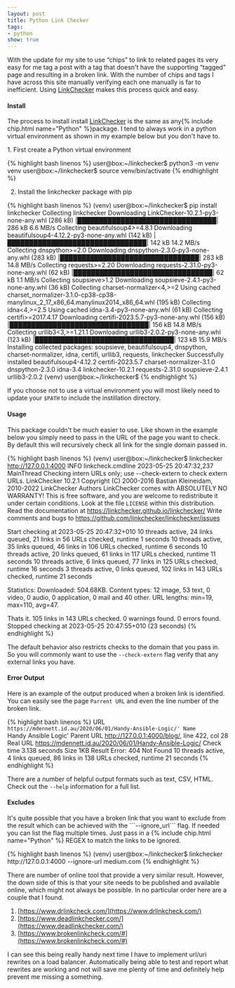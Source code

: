 ```yaml
---
layout: post
title: Python Link Checker
tags:
- python
show: true
---
```


With the update for my site to use “chips” to link to related pages its very easy for me tag a post with a tag that doesn't have the supporting “tagged” page and resulting in a broken link.  With the number of chips and tags I have across this site manually verifying each one manually is far to inefficient. Using [LinkChecker](https://pypi.org/project/LinkChecker/) makes this process quick and easy.


<!--more-->

#### Install
<p>
The process to install install <a href="https://pypi.org/project/LinkChecker/">LinkChecker</a> is the same as any{% include chip.html name="Python" %}package. I tend to always work in a python virtual environment as shown in my example below but you don't have to.
</p>
1. First create a Python virtual environment

{% highlight bash linenos %}
user@box:~/linkchecker$ python3 -m venv venv
user@box:~/linkchecker$ source venv/bin/activate
{% endhighlight %}

2. Install the linkchecker package with pip

{% highlight bash linenos %}
(venv) user@box:~/linkchecker$ pip install linkchecker
Collecting linkchecker
  Downloading LinkChecker-10.2.1-py3-none-any.whl (286 kB)
     |████████████████████████████████| 286 kB 6.6 MB/s
Collecting beautifulsoup4>=4.8.1
  Downloading beautifulsoup4-4.12.2-py3-none-any.whl (142 kB)
     |████████████████████████████████| 142 kB 14.2 MB/s
Collecting dnspython>=2.0
  Downloading dnspython-2.3.0-py3-none-any.whl (283 kB)
     |████████████████████████████████| 283 kB 14.8 MB/s
Collecting requests>=2.20
  Downloading requests-2.31.0-py3-none-any.whl (62 kB)
     |████████████████████████████████| 62 kB 1.1 MB/s
Collecting soupsieve>1.2
  Downloading soupsieve-2.4.1-py3-none-any.whl (36 kB)
Collecting charset-normalizer<4,>=2
  Using cached charset_normalizer-3.1.0-cp38-cp38-manylinux_2_17_x86_64.manylinux2014_x86_64.whl (195 kB)
Collecting idna<4,>=2.5
  Using cached idna-3.4-py3-none-any.whl (61 kB)
Collecting certifi>=2017.4.17
  Downloading certifi-2023.5.7-py3-none-any.whl (156 kB)
     |████████████████████████████████| 156 kB 14.8 MB/s
Collecting urllib3<3,>=1.21.1
  Downloading urllib3-2.0.2-py3-none-any.whl (123 kB)
     |████████████████████████████████| 123 kB 15.9 MB/s
Installing collected packages: soupsieve, beautifulsoup4, dnspython, charset-normalizer, idna, certifi, urllib3, requests, linkchecker
Successfully installed beautifulsoup4-4.12.2 certifi-2023.5.7 charset-normalizer-3.1.0 dnspython-2.3.0 idna-3.4 linkchecker-10.2.1 requests-2.31.0 soupsieve-2.4.1 urllib3-2.0.2
(venv) user@box:~/linkchecker$
{% endhighlight %}

If you choose not to use a virtual environment you will most likely need to update your ```$PATH``` to include the instillation directory.

#### Usage

This package couldn't be much easier to use. Like shown in the example below you simply need to pass in the URL of the page you want to check. By default this will recursively check all link for the single domain passed in.

{% highlight bash linenos %}
(venv) user@box:~/linkchecker$ linkchecker http://127.0.0.1:4000
INFO linkcheck.cmdline 2023-05-25 20:47:32,237 MainThread Checking intern URLs only; use --check-extern to check extern URLs.
LinkChecker 10.2.1
Copyright (C) 2000-2016 Bastian Kleineidam, 2010-2022 LinkChecker Authors
LinkChecker comes with ABSOLUTELY NO WARRANTY!
This is free software, and you are welcome to redistribute it under
certain conditions. Look at the file `LICENSE` within this distribution.
Read the documentation at https://linkchecker.github.io/linkchecker/
Write comments and bugs to https://github.com/linkchecker/linkchecker/issues

Start checking at 2023-05-25 20:47:32+010
10 threads active,    24 links queued,   21 links in  56 URLs checked, runtime 1 seconds
10 threads active,    35 links queued,   46 links in 106 URLs checked, runtime 6 seconds
10 threads active,    20 links queued,   61 links in 117 URLs checked, runtime 11 seconds
10 threads active,     6 links queued,   77 links in 125 URLs checked, runtime 16 seconds
 3 threads active,     0 links queued,  102 links in 143 URLs checked, runtime 21 seconds

Statistics:
Downloaded: 504.68KB.
Content types: 12 image, 53 text, 0 video, 0 audio, 0 application, 0 mail and 40 other.
URL lengths: min=19, max=110, avg=47.

Thats it. 105 links in 143 URLs checked. 0 warnings found. 0 errors found.
Stopped checking at 2023-05-25 20:47:55+010 (23 seconds)
{% endhighlight %}


The default behavior also restricts checks to the domain that you pass in. So you will commonly want to use the ```--check-extern``` flag verify that any external links you have.


#### Error Output

Here is an example of the output produced when a broken link is identified. You can easily see the page `Parrent URL` and even the line number of the broken link.

{% highlight bash linenos %}
URL        `https://mdennett.id.au/2020/06/01/Handy-Ansible-Logic/'
Name       `Handy Ansible Logic'
Parent URL http://127.0.0.1:4000/blog/, line 422, col 28
Real URL   https://mdennett.id.au/2020/06/01/Handy-Ansible-Logic/
Check time 3.138 seconds
Size       1KB
Result     Error: 404 Not Found
10 threads active,     4 links queued,   86 links in 138 URLs checked, runtime 21 seconds
{% endhighlight %}

There are a number of helpful output formats such as text, CSV, HTML. Check out the ```--help``` information for a full list.

#### Excludes
<p>
It's quite possible that you have a broken link that you want to exclude from the result which can be achieved with the ```--ignore_url``` flag. If needed you can list the flag multiple times. Just pass in a {% include chip.html name="Python" %} REGEX to match the links to be ignored.
</p>
{% highlight bash linenos %}
(venv) user@box:~/linkchecker$ linkchecker http://127.0.0.1:4000 --ignore-url medium.com
{% endhighlight %}


There are number of online tool that provide a very similar result. However, the down side of this is that your site needs to be published and available online, which might not always be possible. In no particular order here are a couple that I found.
1. [https://www.drlinkcheck.com/](https://www.drlinkcheck.com/)
2. [https://www.deadlinkchecker.com/](https://www.deadlinkchecker.com/)
3. [https://www.brokenlinkcheck.com/#](https://www.brokenlinkcheck.com/#)

I can see this being really handy next time I have to implement url/uri rewrites on a load balancer. Automatically being able to test and report what rewrites are working and not will save me plenty of time and definitely help prevent me missing a something.